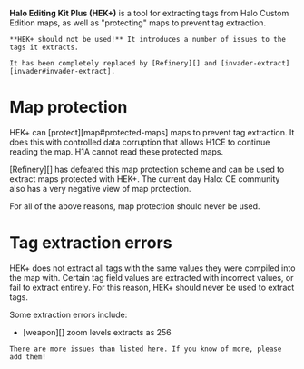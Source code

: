**Halo Editing Kit Plus (HEK+)** is a tool for extracting tags from Halo Custom Edition maps, as well as "protecting" maps to prevent tag extraction.

```.alert danger
**HEK+ should not be used!** It introduces a number of issues to the tags it extracts.

It has been completely replaced by [Refinery][] and [invader-extract][invader#invader-extract].
```

# Map protection
HEK+ can [protect][map#protected-maps] maps to prevent tag extraction. It does this with controlled data corruption that allows H1CE to continue reading the map. H1A cannot read these protected maps.

[Refinery][] has defeated this map protection scheme and can be used to extract maps protected with HEK+. The current day Halo: CE community also has a very negative view of map protection.

For all of the above reasons, map protection should never be used.

# Tag extraction errors
HEK+ does not extract all tags with the same values they were compiled into the map with. Certain tag field values are extracted with incorrect values, or fail to extract entirely. For this reason, HEK+ should never be used to extract tags.

Some extraction errors include:

* [weapon][] zoom levels extracts as 256

```.alert info
There are more issues than listed here. If you know of more, please add them!
```
